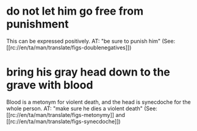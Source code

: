 # do not let him go free from punishment

This can be expressed positively. AT: "be sure to punish him" (See: [[rc://en/ta/man/translate/figs-doublenegatives]])

# bring his gray head down to the grave with blood

Blood is a metonym for violent death, and the head is synecdoche for the whole person. AT: "make sure he dies a violent death" (See: [[rc://en/ta/man/translate/figs-metonymy]] and [[rc://en/ta/man/translate/figs-synecdoche]])

